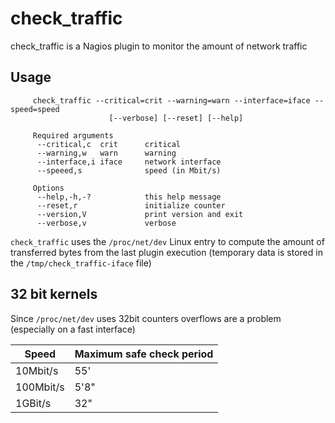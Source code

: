 # check_traffic

check_traffic is a Nagios plugin to monitor the amount of network traffic

## Usage

```
     check_traffic --critical=crit --warning=warn --interface=iface --speed=speed
                      [--verbose] [--reset] [--help]

     Required arguments
      --critical,c  crit      critical
      --warning,w   warn      warning
      --interface,i iface     network interface
      --speeed,s              speed (in Mbit/s)

     Options
      --help,-h,-?            this help message
      --reset,r               initialize counter
      --version,V             print version and exit
      --verbose,v             verbose
```

`check_traffic` uses the `/proc/net/dev` Linux entry to compute the
amount of transferred bytes from the last plugin execution (temporary
data is stored in the `/tmp/check_traffic-iface` file)

## 32 bit kernels

Since `/proc/net/dev` uses 32bit counters overflows are a problem
(especially on a fast interface)

| Speed     | Maximum safe check period |
| --------- | ------------------------- |
| 10Mbit/s  | 55'                       |
| 100Mbit/s | 5'8"                      |
| 1GBit/s   | 32"                       |
